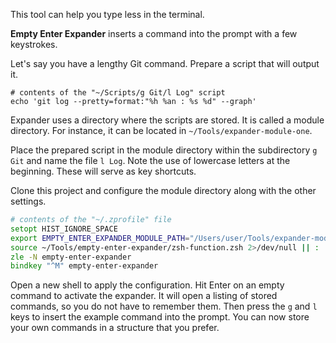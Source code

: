 This tool can help you type less in the terminal.

**Empty Enter Expander** inserts a command into the prompt with a few keystrokes.

Let's say you have a lengthy Git command.
Prepare a script that will output it.

```shell
# contents of the "~/Scripts/g Git/l Log" script
echo 'git log --pretty=format:"%h %an : %s %d" --graph'
```

Expander uses a directory where the scripts are stored.
It is called a module directory.
For instance, it can be located in `~/Tools/expander-module-one`.

Place the prepared script in the module directory within the subdirectory `g Git` and name the file `l Log`.
Note the use of lowercase letters at the beginning.
These will serve as key shortcuts.

Clone this project and configure the module directory along with the other settings.

```zsh
# contents of the "~/.zprofile" file
setopt HIST_IGNORE_SPACE
export EMPTY_ENTER_EXPANDER_MODULE_PATH="/Users/user/Tools/expander-module-one"
source ~/Tools/empty-enter-expander/zsh-function.zsh 2>/dev/null || :
zle -N empty-enter-expander
bindkey "^M" empty-enter-expander
```

Open a new shell to apply the configuration.
Hit Enter on an empty command to activate the expander.
It will open a listing of stored commands, so you do not have to remember them.
Then press the `g` and `l` keys to insert the example command into the prompt.
You can now store your own commands in a structure that you prefer.
